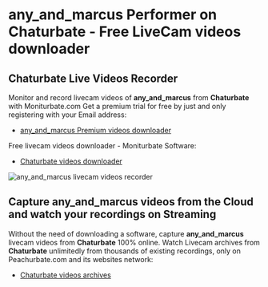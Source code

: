 # any_and_marcus Performer on Chaturbate - Free LiveCam videos downloader

## Chaturbate Live Videos Recorder

Monitor and record livecam videos of **any_and_marcus** from **Chaturbate** with Moniturbate.com
Get a premium trial for free by just and only registering with your Email address:
* [any_and_marcus Premium videos downloader](https://moniturbate.com/request-demo-licence-key.html)

Free livecam videos downloader - Moniturbate Software:
* [Chaturbate videos downloader](https://moniturbate.com/moniturbate-download-software.html)

![any_and_marcus livecam videos recorder](https://peachurnet.com/templates/moniturbate-software.png)


## Capture any_and_marcus videos from the Cloud and watch your recordings on Streaming

Without the need of downloading a software, capture **any_and_marcus** livecam videos from **Chaturbate** 100% online.
Watch Livecam archives from **Chaturbate** unlimitedly from thousands of existing recordings, only on Peachurbate.com and its websites network:
* [Chaturbate videos archives](https://peachurnet.com/)